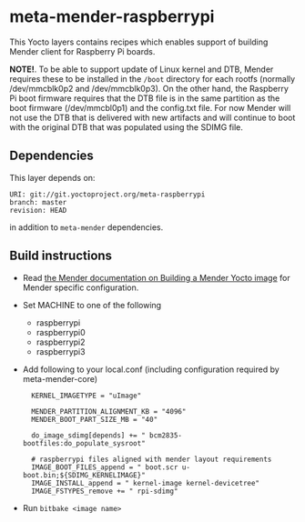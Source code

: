 # meta-mender-raspberrypi

This Yocto layers contains recipes which enables support of building Mender client for Raspberry Pi boards.

**NOTE!**. To be able to support update of Linux kernel and DTB, Mender requires these to be installed in the `/boot` directory for each rootfs (normally /dev/mmcblk0p2 and /dev/mmcblk0p3). On the other hand, the Raspberry Pi boot firmware requires that the DTB file is in the same partition as the boot firmware (/dev/mmcbl0p1) and the config.txt file. For now Mender will not use the DTB that is delivered with new artifacts and will continue to boot with the original DTB that was populated using the SDIMG file.

## Dependencies

This layer depends on:

    URI: git://git.yoctoproject.org/meta-raspberrypi
    branch: master
    revision: HEAD

in addition to `meta-mender` dependencies.

## Build instructions

- Read [the Mender documentation on Building a Mender Yocto image](https://docs.mender.io/Artifacts/Building-Mender-Yocto-image) for Mender specific configuration.
- Set MACHINE to one of the following
    - raspberrypi
    - raspberrypi0
    - raspberrypi2
    - raspberrypi3
- Add following to your local.conf (including configuration required by meta-mender-core)

        KERNEL_IMAGETYPE = "uImage"

        MENDER_PARTITION_ALIGNMENT_KB = "4096"
        MENDER_BOOT_PART_SIZE_MB = "40"

        do_image_sdimg[depends] += " bcm2835-bootfiles:do_populate_sysroot"

        # raspberrypi files aligned with mender layout requirements
        IMAGE_BOOT_FILES_append = " boot.scr u-boot.bin;${SDIMG_KERNELIMAGE}"
        IMAGE_INSTALL_append = " kernel-image kernel-devicetree"
        IMAGE_FSTYPES_remove += " rpi-sdimg"

- Run `bitbake <image name>`
